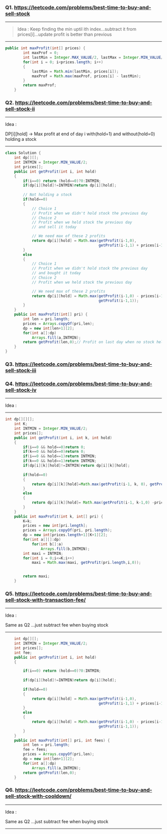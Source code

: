 ### Q1. https://leetcode.com/problems/best-time-to-buy-and-sell-stock

---
> Idea : Keep finding the min uptil ith index...subtract it from prices[i]...update profit is better than previous
---

```java
public int maxProfit(int[] prices) {
        int maxProf = 0;
        int lastMin = Integer.MAX_VALUE/2, lastMax = Integer.MIN_VALUE/2;
        for(int i = 0; i<prices.length; i++)
        {
            lastMin = Math.min(lastMin, prices[i]);
            maxProf = Math.max(maxProf, prices[i] - lastMin);
        }
        return maxProf;
    }
```

### Q2. https://leetcode.com/problems/best-time-to-buy-and-sell-stock-ii

---
Idea : 

DP[i][hold] -> Max profit at end of day i with(hold=1) and without(hold=0) holding a stock

---

```java
class Solution {
    int dp[][];
    int INTMIN = Integer.MIN_VALUE/2; 
    int prices[];
    public int getProfit(int i, int hold)
    {
        if(i==0) return (hold==0)?0:INTMIN;
        if(dp[i][hold]!=INTMIN)return dp[i][hold];
        
        // Not holding a stock
        if(hold==0)
        {
            // Choice 1
            // Profit when we didn't hold stock the previous day
            // Choice 2
            // Profit when we held stock the previous day
            // and sell it today

            // We need max of these 2 profits
            return dp[i][hold] = Math.max(getProfit(i-1,0), 
                                          getProfit(i-1,1) + prices[i-1]);
        }
        else
        {
            // Choice 1
            // Profit when we didn't hold stock the previous day
            // and bought it today
            // Choice 2
            // Profit when we held stock the previous day

            // We need max of these 2 profits
            return dp[i][hold] = Math.max(getProfit(i-1,0) - prices[i-1],
                                          getProfit(i-1,1));
        }
    }
    public int maxProfit(int[] pri) {
        int len = pri.length;
        prices = Arrays.copyOf(pri,len);
        dp = new int[len+1][2];
        for(int a[]:dp)
            Arrays.fill(a,INTMIN);
        return getProfit(len,0);// Profit on last day when no stock held(since transaction should be complete)
    }
}
```

### Q3. https://leetcode.com/problems/best-time-to-buy-and-sell-stock-iii
### Q4. https://leetcode.com/problems/best-time-to-buy-and-sell-stock-iv

---
Idea : 

---

```java
int dp[][][];
    int K;
    int INTMIN = Integer.MIN_VALUE/2; 
    int prices[];
    public int getProfit(int i, int k, int hold)
    {
        if(i==0 && hold==0)return 0;
        if(k==0 && hold==0)return 0;
        if(i==0 && hold==1)return INTMIN;
        if(k==0 && hold==1)return INTMIN;
        if(dp[i][k][hold]!=INTMIN)return dp[i][k][hold];
        
        if(hold==0)
        {
            return dp[i][k][hold]=Math.max(getProfit(i-1, k, 0), getProfit(i-1,k,1)+prices[i-1]);
        }
        else
        {
            return dp[i][k][hold]= Math.max(getProfit(i-1, k-1,0) -prices[i-1], getProfit(i-1,k,1));
        }   
    }
    public int maxProfit(int k, int[] pri) {
        K=k;
        prices = new int[pri.length];
        prices = Arrays.copyOf(pri, pri.length);
        dp = new int[prices.length+1][K+1][2];
        for(int a[][]:dp)
            for(int b[]:a)
                Arrays.fill(b,INTMIN);
        int maxi = INTMIN;
        for(int i = 0;i<=K;i++)
            maxi = Math.max(maxi, getProfit(pri.length,i,0));
        

        return maxi;
    }
```

### Q5. https://leetcode.com/problems/best-time-to-buy-and-sell-stock-with-transaction-fee/
---
Idea :

Same as Q2 ...just subtract fee when buying stock

---
```java
    int dp[][];
    int INTMIN = Integer.MIN_VALUE/2; 
    int prices[];
    int fee;
    public int getProfit(int i, int hold)
    {

        if(i==0) return (hold==0)?0:INTMIN;
        
        if(dp[i][hold]!=INTMIN)return dp[i][hold];
        
        if(hold==0)
        {
            return dp[i][hold] = Math.max(getProfit(i-1,0), 
                                          getProfit(i-1,1) + prices[i-1]);
        }
        else
        {
            return dp[i][hold] = Math.max(getProfit(i-1,0) - prices[i-1]-fee,
                                          getProfit(i-1,1));
        }
    }
    public int maxProfit(int[] pri, int fees) {
        int len = pri.length;
        fee = fees;
        prices = Arrays.copyOf(pri,len);
        dp = new int[len+1][2];
        for(int a[]:dp)
            Arrays.fill(a,INTMIN);
        return getProfit(len,0);
    }
```

### Q6. https://leetcode.com/problems/best-time-to-buy-and-sell-stock-with-cooldown/
---
Idea :

Same as Q2 ...just subtract fee when buying stock

---